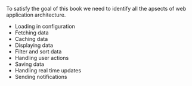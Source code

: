 To satisfy the goal of this book we need to identify all the apsects of web application architecture.

+ Loading in configuration
+ Fetching data
+ Caching data
+ Displaying data
+ Filter and sort data
+ Handling user actions
+ Saving data
+ Handling real time updates
+ Sending notifications
